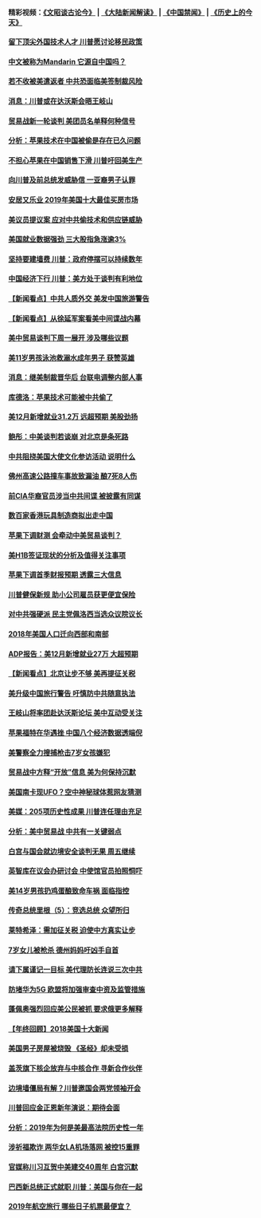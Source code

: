 #### 精彩视频：[《文昭谈古论今》](https://github.com/gfw-breaker/wenzhao/blob/master/README.md?t=01060630) | [《大陆新闻解读》](https://github.com/gfw-breaker/ntdtv-comedy/blob/master/README.md?t=01060630) | [《中国禁闻》](https://github.com/gfw-breaker/ntdtv-news/blob/master/README.md?t=01060630) | [《历史上的今天》](https://github.com/gfw-breaker/today-in-history/blob/master/README.md?t=01060630) 

#### [留下顶尖外国技术人才 川普愿讨论移民政策](../pages/nsc412/n10956102.md?t=01060630) 

#### [中文被称为Mandarin 它源自中国吗？](../pages/nsc412/n10956208.md?t=01060630) 

#### [若不收被美遣返者 中共恐面临美签制裁风险](../pages/nsc412/n10956098.md?t=01060630) 

#### [消息：川普或在达沃斯会晤王岐山](../pages/nsc412/n10955960.md?t=01060630) 

#### [贸易战新一轮谈判 美团员名单释何种信号](../pages/nsc412/n10955951.md?t=01060630) 

#### [分析：苹果技术在中国被偷是存在已久问题](../pages/nsc412/n10955741.md?t=01060630) 

#### [不担心苹果在中国销售下滑 川普吁回美生产](../pages/nsc412/n10955732.md?t=01060630) 

#### [向川普及前总统发威胁信 一亚裔男子认罪](../pages/nsc412/n10955585.md?t=01060630) 

#### [安居又乐业  2019年美国十大最佳买房市场](../pages/nsc412/n10954536.md?t=01060630) 

#### [美议员提议案 应对中共偷技术和供应链威胁](../pages/nsc412/n10954406.md?t=01060630) 

#### [美国就业数据强劲 三大股指急涨逾3%](../pages/nsc412/n10954508.md?t=01060630) 

#### [坚持要建墙费 川普：政府停摆可以持续数年](../pages/nsc412/n10954407.md?t=01060630) 

#### [中国经济下行 川普：美方处于谈判有利地位](../pages/nsc412/n10954366.md?t=01060630) 

#### [【新闻看点】中共人质外交 美发中国旅游警告](../pages/nsc412/n10954034.md?t=01060630) 

#### [【新闻看点】从徐延军案看美中间谍战内幕](../pages/nsc412/n10953966.md?t=01060630) 

#### [美中贸易谈判下周一展开 涉及哪些议题](../pages/nsc412/n10954176.md?t=01060630) 

#### [美11岁男孩泳池救溺水成年男子 获赞英雄](../pages/nsc412/n10954158.md?t=01060630) 

#### [消息：继美制裁晋华后 台联电调整内部人事](../pages/nsc412/n10953969.md?t=01060630) 

#### [库德洛：苹果技术可能被中共偷了](../pages/nsc412/n10953981.md?t=01060630) 

#### [美12月新增就业31.2万 远超预期 美股劲扬](../pages/nsc412/n10953907.md?t=01060630) 

#### [鲍彤：中美谈判若谈崩 对北京是条死路](../pages/nsc412/n10953737.md?t=01060630) 

#### [中共阻挠美国大使文化参访活动 说明什么](../pages/nsc412/n10951984.md?t=01060630) 

#### [佛州高速公路撞车事故致漏油 酿7死8人伤](../pages/nsc412/n10953081.md?t=01060630) 

#### [前CIA华裔官员涉当中共间谍 被披露有同谋](../pages/nsc412/n10951790.md?t=01060630) 

#### [数百家香港玩具制造商拟出走中国](../pages/nsc412/n10952124.md?t=01060630) 

#### [苹果下调财测 会牵动中美贸易谈判？](../pages/nsc412/n10952252.md?t=01060630) 

#### [美H1B签证现状的分析及值得关注事项](../pages/nsc412/n10951979.md?t=01060630) 

#### [苹果下调首季财报预期 透露三大信息](../pages/nsc412/n10951956.md?t=01060630) 

#### [川普健保新规 助小公司雇员获更便宜保险](../pages/nsc412/n10951794.md?t=01060630) 

#### [对中共强硬派 民主党佩洛西当选众议院议长](../pages/nsc412/n10951972.md?t=01060630) 

#### [2018年美国人口迁向西部和南部](../pages/nsc412/n10952010.md?t=01060630) 

#### [ADP报告：美12月新增就业27万 大超预期](../pages/nsc412/n10951861.md?t=01060630) 

#### [【新闻看点】北京让步不够 美再提征关税](../pages/nsc412/n10951578.md?t=01060630) 

#### [美升级中国旅行警告 吁慎防中共随意执法](../pages/nsc412/n10951639.md?t=01060630) 

#### [王岐山将率团赴达沃斯论坛 美中互动受关注](../pages/nsc412/n10951468.md?t=01060630) 

#### [苹果福特在华遇挫 中国八个经济数据透端倪](../pages/nsc412/n10951457.md?t=01060630) 

#### [美警察全力搜捕枪击7岁女孩嫌犯](../pages/nsc412/n10951049.md?t=01060630) 

#### [贸易战中方释“开放”信息 美为何保持沉默](../pages/nsc412/n10949769.md?t=01060630) 

#### [美国南卡现UFO？空中神秘球体惹网友猜测](../pages/nsc412/n10950078.md?t=01060630) 

#### [美媒：205项历史性成果 川普连任理由充足](../pages/nsc412/n10950036.md?t=01060630) 

#### [分析：美中贸易战 中共有一关键弱点](../pages/nsc412/n10949574.md?t=01060630) 

#### [白宫与国会就边境安全谈判无果 周五继续](../pages/nsc412/n10949727.md?t=01060630) 

#### [英智库在议会办研讨会 中使馆官员拍照恫吓](../pages/nsc412/n10949621.md?t=01060630) 

#### [美14岁男孩扔鸡蛋酿致命车祸 面临指控](../pages/nsc412/n10949652.md?t=01060630) 

#### [传奇总统里根（5）：竞选总统 众望所归](../pages/nsc412/n10947759.md?t=01060630) 

#### [莱特希泽：需加征关税 迫使中方真实让步](../pages/nsc412/n10949586.md?t=01060630) 

#### [7岁女儿被枪杀 德州妈妈吁凶手自首](../pages/nsc412/n10949564.md?t=01060630) 

#### [请下属谨记一目标 美代理防长连说三次中共](../pages/nsc412/n10949505.md?t=01060630) 

#### [防堵华为5G 欧盟将加强审查中资及监管措施](../pages/nsc412/n10949397.md?t=01060630) 

#### [蓬佩奥强烈回应美公民被抓 要求俄更多解释](../pages/nsc412/n10949408.md?t=01060630) 

#### [【年终回顾】2018美国十大新闻](../pages/nsc412/n10925198.md?t=01060630) 

#### [美国男子房屋被烧毁 《圣经》却未受损](../pages/nsc412/n10947564.md?t=01060630) 

#### [盖茨旗下核企放弃与中核合作 寻新合作伙伴](../pages/nsc412/n10947386.md?t=01060630) 

#### [边境墙僵局有解？川普邀国会两党领袖开会](../pages/nsc412/n10947197.md?t=01060630) 

#### [川普回应金正恩新年演说：期待会面](../pages/nsc412/n10947826.md?t=01060630) 

#### [分析：2019年为何是美最高法院历史性一年](../pages/nsc412/n10946956.md?t=01060630) 

#### [涉祈福欺诈 两华女LA机场落网 被控15重罪](../pages/nsc412/n10947313.md?t=01060630) 

#### [官媒称川习互贺中美建交40周年 白宫沉默](../pages/nsc412/n10946780.md?t=01060630) 

#### [巴西新总统正式就职 川普：美国与你在一起](../pages/nsc412/n10947092.md?t=01060630) 

#### [2019年航空旅行 哪些日子机票最便宜？](../pages/nsc412/n10946996.md?t=01060630) 

